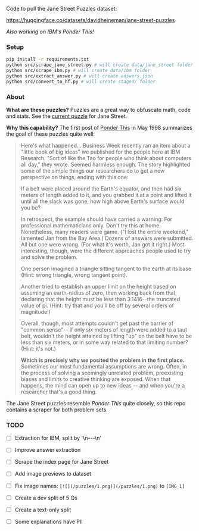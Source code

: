 Code to pull the Jane Street Puzzles dataset:

https://huggingface.co/datasets/davidheineman/jane-street-puzzles

*Also working on IBM's Ponder This!*

### Setup

```sh
pip install -r requirements.txt
python src/scrape_jane_street.py # will create data/jane_street folder
python src/scrape_ibm.py # will create data/ibm folder
python src/extract_answer.py # will create answers.json
python src/convert_to_hf.py # will create staged/ folder
```

### About

**What are these puzzles?** Puzzles are a great way to obfuscate math, code and stats. See the [current puzzle](https://www.janestreet.com/puzzles/current-puzzle/) for Jane Street.

**Why this capability?** The first post of [Ponder This](https://research.ibm.com/haifa/ponderthis/challenges/May1998.html) in May 1998 summarizes the goal of these puzzles quite well:

> Here's what happened... Business Week recently ran an item about a "little book of big ideas" we published for the people here at IBM Research. "Sort of like the Tao for people who think about computers all day," they wrote. Seemed harmless enough. The story highlighted some of the simple things our researchers do to get a new perspective on things, ending with this one:
> 
> If a belt were placed around the Earth's equator, and then had six meters of length added to it, and you grabbed it at a point and lifted it until all the slack was gone, how high above Earth's surface would you be?
> 
> In retrospect, the example should have carried a warning: For professional mathematicians only. Don't try this at home. Nonetheless, many readers were game. ("I lost the entire weekend," lamented Jan from the Bay Area.) Dozens of answers were submitted. All but one were wrong. (For what it's worth, Jan got it right.) Most interesting, though, were the different approaches people used to try and solve the problem.
> 
> One person imagined a triangle sitting tangent to the earth at its base (Hint: wrong triangle, wrong tangent point).
> 
> Another tried to establish an upper limit on the height based on assuming an earth-radius of zero, then working back from that, declaring that the height must be less than 3.1416--the truncated value of pi. (Hint: try that and you'll be off by several orders of magnitude.)
> 
> Overall, though, most attempts couldn't get past the barrier of "common sense"-- if only six meters of length were added to a taut belt, wouldn't the height attained by lifting "up" on the belt have to be less than six meters, or in some way related to that limiting number? (Hint: it's not.)
> 
> **Which is precisely why we posited the problem in the first place.** Sometimes our most fundamental assumptions are wrong. Often, in the process of solving a seemingly unrelated problem, preexisting biases and limits to creative thinking are exposed. When that happens, the mind can open up to new ideas -- and when you're a researcher that's a good thing.

The Jane Street puzzles resemble *Ponder This* quite closely, so this repo contains a scraper for both problem sets.

### TODO

- [ ] Extraction for IBM, split by '\n---\n'

- [ ] Improve answer extraction
- [ ] Scrape the index page for Jane Street
- [ ] Add image previews to dataset

- [ ] Fix image names: `[![](/puzzles/1.png)](/puzzles/1.png)` to `[IMG_1]`
- [ ] Create a dev split of 5 Qs
- [ ] Create a text-only split
- [ ] Some explanations have PII